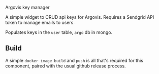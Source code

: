 Argovis key manager

A simple widget to CRUD api keys for Argovis. Requires a Sendgrid API token to manage emails to users.

Populates keys in the `user` table, `argo` db in mongo.

## Build

A simple `docker image build` and `push` is all that's required for this component, paired with the usual github release process.
